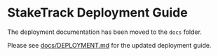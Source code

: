 # StakeTrack Deployment Guide

The deployment documentation has been moved to the `docs` folder.

Please see [docs/DEPLOYMENT.md](docs/DEPLOYMENT.md) for the updated deployment guide. 